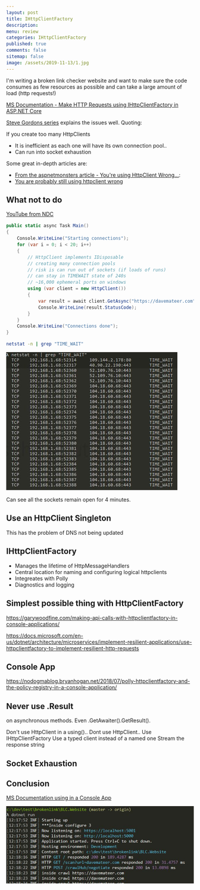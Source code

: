 ```yaml
---
layout: post
title: IHttpClientFactory 
description: 
menu: review
categories: IHttpClientFactory 
published: true 
comments: false     
sitemap: false
image: /assets/2019-11-13/1.jpg
---
```


I'm writing a broken link checker website and want to make sure the code consumes as few resources as possible and can take a large amount of load (http requests!)

[MS Documentation - Make HTTP Requests using IHttpClientFactory in ASP.NET Core](https://docs.microsoft.com/en-us/aspnet/core/fundamentals/http-requests?view=aspnetcore-3.0)


[Steve Gordons series](https://www.stevejgordon.co.uk/introduction-to-httpclientfactory-aspnetcore) explains the issues well. Quoting:

If you create too many HttpClients

- It is inefficient as each one will have its own connection pool..
- Can run into socket exhaustion

Some great in-depth articles are:

- [From the aspnetmonsters article - You're using HttpClient Wrong...](https://aspnetmonsters.com/2016/08/2016-08-27-httpclientwrong/):
- [You are probably still using httpclient wrong](https://josefottosson.se/you-are-probably-still-using-httpclient-wrong-and-it-is-destabilizing-your-software/)

## What not to do 

[YouTube from NDC](https://www.youtube.com/watch?v=ojDxK_-I-To)

```cs
public static async Task Main()
{
    Console.WriteLine("Starting connections");
    for (var i = 0; i < 20; i++)
    {
        // HttpClient implements IDisposable
        // creating many connection pools
        // risk is can run out of sockets (if loads of runs)
        // can stay in TIMEWAIT state of 240s
        // ~16,000 ephemeral ports on windows
        using (var client = new HttpClient())
        {
            var result = await client.GetAsync("https://davemateer.com");
            Console.WriteLine(result.StatusCode);
        }
    }
    Console.WriteLine("Connections done");
}
```

```bash
netstat -n | grep "TIME_WAIT"
```

![alt text](/assets/2019-11-13/10.jpg "All the connections remain open for 4 minutes")

Can see all the sockets remain open for 4 minutes.

## Use an HttpClient Singleton

This has the problem of DNS not being updated

## IHttpClientFactory

- Manages the lifetime of HttpMessageHandlers
- Central location for naming and configuring logical httpclients
- Integreates with Polly
- Diagnostics and logging

## Simplest possible thing with HttpClientFactory

https://garywoodfine.com/making-api-calls-with-httpclientfactory-in-console-applications/

https://docs.microsoft.com/en-us/dotnet/architecture/microservices/implement-resilient-applications/use-httpclientfactory-to-implement-resilient-http-requests

## Console App
https://nodogmablog.bryanhogan.net/2018/07/polly-httpclientfactory-and-the-policy-registry-in-a-console-application/






## Never use .Result

on asynchronous methods. Even .GetAwaiter().GetResult().

Don't use HttpClient in a using()..
Dont use HttpClient..
Use IHttpClientFactory
Use a typed client instead of a named one
Stream the response string


## Socket Exhaustion

## Conclusion

[MS Documentation using in a Console App](https://docs.microsoft.com/en-us/aspnet/core/fundamentals/http-requests?view=aspnetcore-3.0#use-ihttpclientfactory-in-a-console-app)


![alt text](/assets/2019-11-13/2.jpg "A nicer log")
